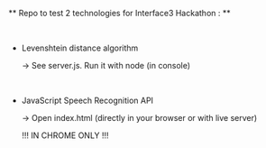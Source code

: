 ** Repo to test 2 technologies for Interface3 Hackathon : **

<br />

- Levenshtein distance algorithm

  ->  See server.js. Run it with node (in console)

<br />

- JavaScript Speech Recognition API

  ->  Open index.html (directly in your browser or with live server)

    !!! IN CHROME ONLY !!!
